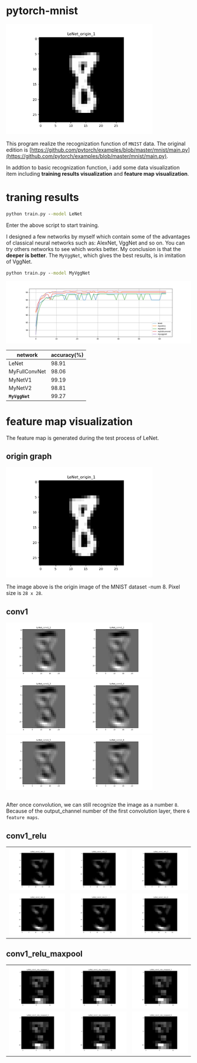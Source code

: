 # pytorch-mnist

<img src="https://github.com/cssdcc1997/pytorch-mnist/blob/main/model/lenet_feature_map/origin_1.png" width=400 />

This program realize the recognization function of `MNIST` data. The original edition is [https://github.com/pytorch/examples/blob/master/mnist/main.py](https://github.com/pytorch/examples/blob/master/mnist/main.py).

In addtion to basic recognization function, i add some data visualization item including **training results visualization** and **feature map visualization**. 

# traning results
```cmd
python train.py --model LeNet
```

Enter the above script to start training.

I designed a few networks by myself which contain some of the advantages of classical neural networks such as: AlexNet, VggNet and so on. You can try others networks to see which works better. My conclusion is that the **deeper is better**. The `MyVggNet`, which gives the best results, is in imitation of VggNet.

```cmd
python train.py --model MyVggNet
```

![](https://github.com/cssdcc1997/pytorch-mnist/blob/main/model/result/Figure_1.png)

| network | accuracy(%)|
|---|---|
|LeNet|98.91|
|MyFullConvNet|98.06|
|MyNetV1|99.19|
|MyNetV2|98.81|
|**`MyVggNet`**|99.27|

# feature map visualization

The feature map is generated during the test process of LeNet.

## origin graph

<img src="./model/lenet_feature_map/origin_1.png" width=400 />

The image above is the origin image of the MNIST dataset -num 8. Pixel size is `28 x 28`.

## conv1
<table>
    <tr>
        <img src="./model/lenet_feature_map/conv1_1.png" width=200 />
        <img src="./model/lenet_feature_map/conv1_2.png" width=200 />
        <img src="./model/lenet_feature_map/conv1_3.png" width=200 />
    </tr>
    <tr>
        <img src="./model/lenet_feature_map/conv1_4.png" width=200 />
        <img src="./model/lenet_feature_map/conv1_5.png" width=200 />
        <img src="./model/lenet_feature_map/conv1_6.png" width=200 />
    </tr>
</table>

After once convolution, we can still recognize the image as a number `8`. Because of the output_channel number of the first convolution layer, there `6 feature maps`.

## conv1_relu
<table>
    <tr>
        <td><img src="./model/lenet_feature_map/conv1_relu_1.png" width=200 /></td>
        <td><img src="./model/lenet_feature_map/conv1_relu_2.png" width=200 /></td>
        <td><img src="./model/lenet_feature_map/conv1_relu_3.png" width=200 /></td>
    </tr>
    <tr>
        <td><img src="./model/lenet_feature_map/conv1_relu_4.png" width=200 /></td>
        <td><img src="./model/lenet_feature_map/conv1_relu_5.png" width=200 /></td>
        <td><img src="./model/lenet_feature_map/conv1_relu_6.png" width=200 /></td>
    </tr>
</table>


## conv1_relu_maxpool
<table>
    <tr>
        <td><img src="./model/lenet_feature_map/conv1_relu_maxpool_1.png" width=200 /></td>
        <td><img src="./model/lenet_feature_map/conv1_relu_maxpool_2.png" width=200 /></td>
        <td><img src="./model/lenet_feature_map/conv1_relu_maxpool_3.png" width=200 /></td>
    </tr>
    <tr>
        <td><img src="./model/lenet_feature_map/conv1_relu_maxpool_4.png" width=200 /></td>
        <td><img src="./model/lenet_feature_map/conv1_relu_maxpool_5.png" width=200 /></td>
        <td><img src="./model/lenet_feature_map/conv1_relu_maxpool_6.png" width=200 /></td>
    </tr>
</table>